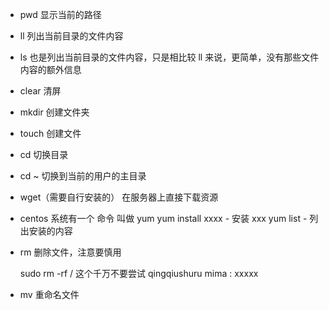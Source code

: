 - pwd
  显示当前的路径

- ll
  列出当前目录的文件内容

- ls
  也是列出当前目录的文件内容，只是相比较 ll 来说，更简单，没有那些文件内容的额外信息

- clear
  清屏

- mkdir
  创建文件夹

- touch
  创建文件

- cd
  切换目录

- cd ~
  切换到当前的用户的主目录

- wget（需要自行安装的）
  在服务器上直接下载资源

- centos 系统有一个 命令 叫做  yum
  yum install xxxx - 安装 xxx
  yum list - 列出安装的内容

- rm
  删除文件，注意要慎用

  sudo rm -rf /   这个千万不要尝试
  qingqiushuru mima : xxxxx

- mv
  重命名文件
